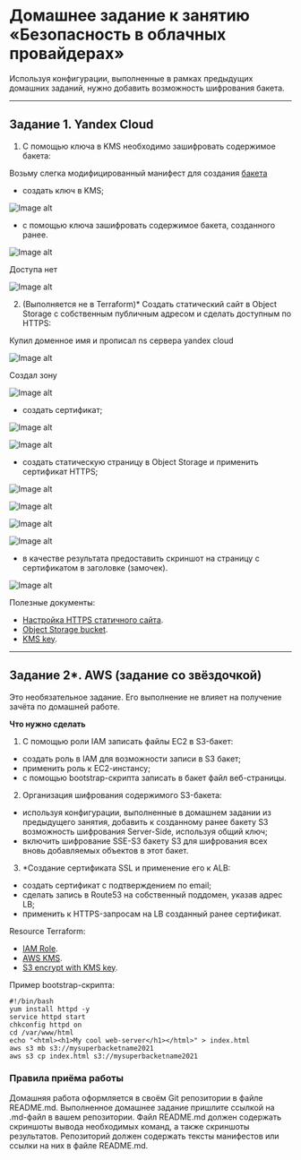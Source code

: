 # Домашнее задание к занятию «Безопасность в облачных провайдерах»  

Используя конфигурации, выполненные в рамках предыдущих домашних заданий, нужно добавить возможность шифрования бакета.

---
## Задание 1. Yandex Cloud   

1. С помощью ключа в KMS необходимо зашифровать содержимое бакета:

Возьму слегка модифицированный манифест для создания [бакета](https://github.com/littlelucidlynx/clopro-homeworks/blob/main/15.3/bucket.tf)

 - создать ключ в KMS;

![Image alt](https://github.com/littlelucidlynx/clopro-homeworks/blob/main/15.3/Screen/yc_kms_list.png)

 - с помощью ключа зашифровать содержимое бакета, созданного ранее.

![Image alt](https://github.com/littlelucidlynx/clopro-homeworks/blob/main/15.3/Screen/image_in_bucket.png)

Доступа нет

![Image alt](https://github.com/littlelucidlynx/clopro-homeworks/blob/main/15.3/Screen/image_access_denied.png)

2. (Выполняется не в Terraform)* Создать статический сайт в Object Storage c собственным публичным адресом и сделать доступным по HTTPS:

Купил доменное имя и прописал ns сервера yandex cloud

![Image alt](https://github.com/littlelucidlynx/clopro-homeworks/blob/main/15.3/Screen/domain.png)

Создал зону

![Image alt](https://github.com/littlelucidlynx/clopro-homeworks/blob/main/15.3/Screen/zone.png)

 - создать сертификат;

![Image alt](https://github.com/littlelucidlynx/clopro-homeworks/blob/main/15.3/Screen/cert.png)

![Image alt](https://github.com/littlelucidlynx/clopro-homeworks/blob/main/15.3/Screen/cert_issued.jpg)

 - создать статическую страницу в Object Storage и применить сертификат HTTPS;

![Image alt](https://github.com/littlelucidlynx/clopro-homeworks/blob/main/15.3/Screen/bucket_site.png)

![Image alt](https://github.com/littlelucidlynx/clopro-homeworks/blob/main/15.3/Screen/bucket_index.png)

![Image alt](https://github.com/littlelucidlynx/clopro-homeworks/blob/main/15.3/Screen/bucket_index_image.png)

![Image alt](https://github.com/littlelucidlynx/clopro-homeworks/blob/main/15.3/Screen/bucket_https.png)

 - в качестве результата предоставить скриншот на страницу с сертификатом в заголовке (замочек).

![Image alt](https://github.com/littlelucidlynx/clopro-homeworks/blob/main/15.3/Screen/site_https.jpg)

Полезные документы:

- [Настройка HTTPS статичного сайта](https://cloud.yandex.ru/docs/storage/operations/hosting/certificate).
- [Object Storage bucket](https://registry.terraform.io/providers/yandex-cloud/yandex/latest/docs/resources/storage_bucket).
- [KMS key](https://registry.terraform.io/providers/yandex-cloud/yandex/latest/docs/resources/kms_symmetric_key).

--- 
## Задание 2*. AWS (задание со звёздочкой)

Это необязательное задание. Его выполнение не влияет на получение зачёта по домашней работе.

**Что нужно сделать**

1. С помощью роли IAM записать файлы ЕС2 в S3-бакет:
 - создать роль в IAM для возможности записи в S3 бакет;
 - применить роль к ЕС2-инстансу;
 - с помощью bootstrap-скрипта записать в бакет файл веб-страницы.
2. Организация шифрования содержимого S3-бакета:

 - используя конфигурации, выполненные в домашнем задании из предыдущего занятия, добавить к созданному ранее бакету S3 возможность шифрования Server-Side, используя общий ключ;
 - включить шифрование SSE-S3 бакету S3 для шифрования всех вновь добавляемых объектов в этот бакет.

3. *Создание сертификата SSL и применение его к ALB:

 - создать сертификат с подтверждением по email;
 - сделать запись в Route53 на собственный поддомен, указав адрес LB;
 - применить к HTTPS-запросам на LB созданный ранее сертификат.

Resource Terraform:

- [IAM Role](https://registry.terraform.io/providers/hashicorp/aws/latest/docs/resources/iam_role).
- [AWS KMS](https://registry.terraform.io/providers/hashicorp/aws/latest/docs/resources/kms_key).
- [S3 encrypt with KMS key](https://registry.terraform.io/providers/hashicorp/aws/latest/docs/resources/s3_bucket_object#encrypting-with-kms-key).

Пример bootstrap-скрипта:

```
#!/bin/bash
yum install httpd -y
service httpd start
chkconfig httpd on
cd /var/www/html
echo "<html><h1>My cool web-server</h1></html>" > index.html
aws s3 mb s3://mysuperbacketname2021
aws s3 cp index.html s3://mysuperbacketname2021
```

### Правила приёма работы

Домашняя работа оформляется в своём Git репозитории в файле README.md. Выполненное домашнее задание пришлите ссылкой на .md-файл в вашем репозитории.
Файл README.md должен содержать скриншоты вывода необходимых команд, а также скриншоты результатов.
Репозиторий должен содержать тексты манифестов или ссылки на них в файле README.md.